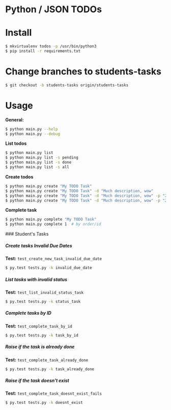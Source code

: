# Python / JSON TODOs

# Install

```bash
$ mkvirtualenv todos -p /usr/bin/python3
$ pip install -r requirements.txt
```

# Change branches to students-tasks

```bash
$ git checkout -b students-tasks origin/students-tasks
```

# Usage

**General:**

```bash
$ python main.py --help
$ python main.py --debug
```

**List todos**
```bash
$ python main.py list 
$ python main.py list -s pending
$ python main.py list -s done
$ python main.py list -s all
```


**Create todos**
```bash
$ python main.py create "My TODO Task"
$ python main.py create "My TODO Task" -d "Much description, wow"
$ python main.py create "My TODO Task" -d "Much description, wow" -p "2018-03-05"
$ python main.py create "My TODO Task" -d "Much description, wow" -p "2018-03-05 19:25:33"
```

**Complete task**
```bash
$ python main.py complete "My TODO Task"
$ python main.py complete 1  # by order/id
```

### Student's Tasks

##### Create tasks Invalid Due Dates

**Test:** `test_create_new_task_invalid_due_date`

```bash
$ py.test tests.py -k invalid_due_date
```

##### List tasks with invalid status

**Test:** `test_list_invalid_status_task`

```bash
$ py.test tests.py -k status_task

```

##### Complete tasks by ID

**Test:** `test_complete_task_by_id`

```bash
$ py.test tests.py -k task_by_id

```

##### Raise if the task is already done

**Test:** `test_complete_task_already_done`

```bash
$ py.test tests.py -k task_already_done

```

##### Raise if the task doesn't exist

**Test:** `test_complete_task_doesnt_exist_fails`

```bash
$ py.test tests.py -k doesnt_exist

```
